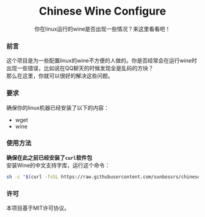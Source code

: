 <h1 align=center>Chinese Wine Configure</h1>
<center>你在linux运行的wine是否出现一些情况？来这里看看吧！</center>

### 前言
这个项目是为一些配置linux的wine不方便的人做的。你是否经常会在运行wine时出现一些错误，比如说在QQ聊天的时候发现全是乱码的方块？  
那么在这里，你就可以很好的解决这些问题。

### 要求
确保你的linux机器已经安装了以下的内容：
- wget
- wine

### 使用方法
**确保在此之前已经安装了`curl`软件包**  
安装Wine的中文支持字库，运行这个命令：
```sh
sh -c "$(curl -fsSL https://raw.githubusercontent.com/sunbossrs/chinese-wine-configure/master/zhfont.sh)"
```

### 许可
本项目基于MIT许可协议。